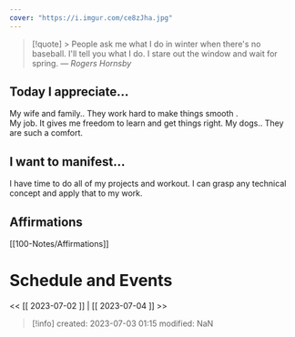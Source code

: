 ```yaml
---
cover: "https://i.imgur.com/ce8zJha.jpg"
---
```





>[!quote] > People ask me what I do in winter when there's no baseball. I'll tell you what I do. I stare out the window and wait for spring.
> — <cite>Rogers Hornsby</cite>







## Today I appreciate...
My wife and family.. They work hard to make things smooth .  
My job.   It gives me freedom to learn and get things right. 
My dogs.. They are such a comfort. 

## I want to manifest...
I have time to do all of my projects and workout. 
I can grasp any technical concept and apply that to my work. 


## Affirmations
[[100-Notes/Affirmations]]













# Schedule and Events




<< [[ 2023-07-02 ]] | [[ 2023-07-04 ]] >>

> [!info]
>  created: 2023-07-03 01:15
>  modified: NaN